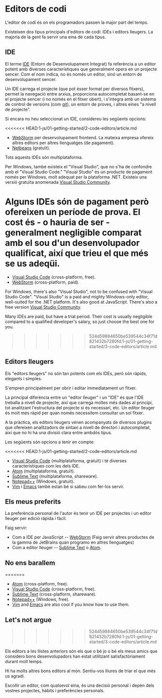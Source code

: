 # Editors de codi

L'editor de codi és on els programadors passen la major part del temps.

Existeixen dos tipus principals d'editors de codi: IDEs i editors lleugers. La majoria de la gent fa servir una eina de cada tipus.

## IDE

El terme [IDE](https://en.wikipedia.org/wiki/Integrated_development_environment) (Entorn de Desenvolupament Integrat) fa referència a un editor potent amb diverses característiques que generalment opera en un projecte sencer. Com el nom indica, no és només un editor, sinó un entorn de desenvolupament sencer.

Un IDE carrega el projecte (que pot ésser format per diversos fitxers), permet la navegació entre arxius, proporciona autocompletat basant-se en el projecte sencer (i no només en el fitxer obert), i s'integra amb un sistema de control de versions (com [git](https://git-scm.com/)), un entorn de proves, i altres eines "a nivell de projecte".

Si encara no heu seleccionat un IDE, considereu les següents opcions:

<<<<<<< HEAD:1-js/01-getting-started/2-code-editors/article.md
- [WebStorm](http://www.jetbrains.com/webstorm/) per desenvolupament frontend. La mateixa empresa ofereix altres editors per altres llenguatges (de pagament).
- [Netbeans](http://netbeans.org/) (gratuït).

Tots aquests IDEs són multiplataforma.

Per Windows, també existeix el "Visual Studio", que no s'ha de confondre amb el "Visual Studio Code." "Visual Studio" és un producte de pagament només per Windows, molt adequat per la plataforma .NET. Existeix una versió gratuïta anomenada [Visual Studio Community](https://www.visualstudio.com/vs/community/).

Alguns IDEs són de pagament però ofereixen un període de prova. El cost és - o hauria de ser - generalment negligible comparat amb el sou d'un desenvolupador qualificat, així que trieu el que més se us adeqüi.
=======
- [Visual Studio Code](https://code.visualstudio.com/) (cross-platform, free).
- [WebStorm](http://www.jetbrains.com/webstorm/) (cross-platform, paid).

For Windows, there's also "Visual Studio", not to be confused with "Visual Studio Code". "Visual Studio" is a paid and mighty Windows-only editor, well-suited for the .NET platform. It's also good at JavaScript. There's also a free version [Visual Studio Community](https://www.visualstudio.com/vs/community/).

Many IDEs are paid, but have a trial period. Their cost is usually negligible compared to a qualified developer's salary, so just choose the best one for you.
>>>>>>> 524d59884650be539544c34f71d821432b7280fd:1-js/01-getting-started/3-code-editors/article.md

## Editors lleugers

Els "editors lleugers" no són tan potents com els IDEs, però són ràpids, elegants i simples.

S'empren principalment per obrir i editar immediatament un fitxer.

La principal diferència entre un "editor lleuger" i un "IDE" és que l'IDE treballa a nivell de projecte, així que carrega moltes més dades al principi, tot analitzant l'estructura del projecte si és necessari, etc. Un editor lleuger és molt més ràpid per quan només necessitem consultar un sol fitxer.

A la pràctica, els editors lleugers vénen acompanyats de diversos plugins que ofereixen analitzadors de sintaxi a nivell de directori i autocompletat, així que no hi ha una divisió clara entre ambdós tipus.

Les següents són opcions a tenir en compte:

<<<<<<< HEAD:1-js/01-getting-started/2-code-editors/article.md
- [Visual Studio Code](https://code.visualstudio.com/) (multiplataforma, gratuït) i té diverses característiques com les dels IDE.
- [Atom](https://atom.io/) (multiplataforma, gratuït).
- [Sublime Text](http://www.sublimetext.com) (multiplataforma, shareware).
- [Notepad++](https://notepad-plus-plus.org/) (Windows, gratuït).
- [Vim](http://www.vim.org/) i [Emacs](https://www.gnu.org/software/emacs/) també estan bé si sabeu com fer-los servir.

## Els meus preferits

La preferència personal de l'autor és tenir un IDE per projectes i un editor lleuger per edició ràpida i fàcil.

Faig servir:

- Com a IDE per JavaScript -- [WebStorm](http://www.jetbrains.com/webstorm/) (Faig servir altres productes de la gamma de JetBrains quan programo en altres llenguatges)
- Com a editor lleuger -- [Sublime Text](http://www.sublimetext.com) o [Atom](https://atom.io/).

## No ens barallem
=======
- [Atom](https://atom.io/) (cross-platform, free).
- [Visual Studio Code](https://code.visualstudio.com/) (cross-platform, free).
- [Sublime Text](http://www.sublimetext.com) (cross-platform, shareware).
- [Notepad++](https://notepad-plus-plus.org/) (Windows, free).
- [Vim](http://www.vim.org/) and [Emacs](https://www.gnu.org/software/emacs/) are also cool if you know how to use them.

## Let's not argue
>>>>>>> 524d59884650be539544c34f71d821432b7280fd:1-js/01-getting-started/3-code-editors/article.md

Els editors a les llistes anteriors són els que o bé jo o bé els meus amics que considero bons desenvolupadors han estat utilitzant satisfactòriament durant molt temps.

Hi ha molts altres bons editors al món. Sentiu-vos lliures de triar el que més us agradi.

Escollir un editor, com qualsevol eina, és una decisió personal i depèn dels vostres projectes, hàbits i preferències personals.
